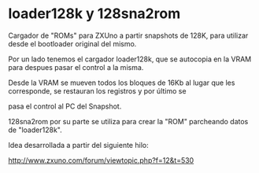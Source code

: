 # loader128k y 128sna2rom

Cargador de "ROMs" para ZXUno a partir snapshots de 128K, para utilizar desde el bootloader original del mismo. 

Por un lado tenemos el cargador loader128k, que se autocopia en la VRAM para despues pasar el control a la misma. 

Desde la VRAM se mueven todos los bloques de 16Kb al lugar que les corresponde, se restauran los registros y por último se 

pasa el control al PC del Snapshot.

128sna2rom por su parte se utiliza para crear la "ROM" parcheando datos de "loader128k".


Idea desarrollada a partir del siguiente hilo:

http://www.zxuno.com/forum/viewtopic.php?f=12&t=530
